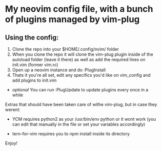 # My neovim config file, with a bunch of plugins managed by vim-plug

## Using the config:
1. Clone the repo into your $HOME/.config/nvim/ folder
2. When you clone the repo it will clone the vim-plug plugin inside of the autoload folder (leave it there) as well as add the required lines on init.vim (former vim.rc)
3. Open up a neovim instance and do :PlugInstall
4. Thats it you're all set, edit any specifics you'd like on vim_config and add plugins to init.vim
+ *optional* You can run :PlugUpdate to update plugins every once in a while

Extras that should have been taken care of withe vim-plug, but in case they werent:
* YCM requires python2 as your /usr/bin/env python or it wont work (you can edit that manually in the file or set your variables accordingly)
+ tern-for-vim requires you to npm install inside its directory

Enjoy!

